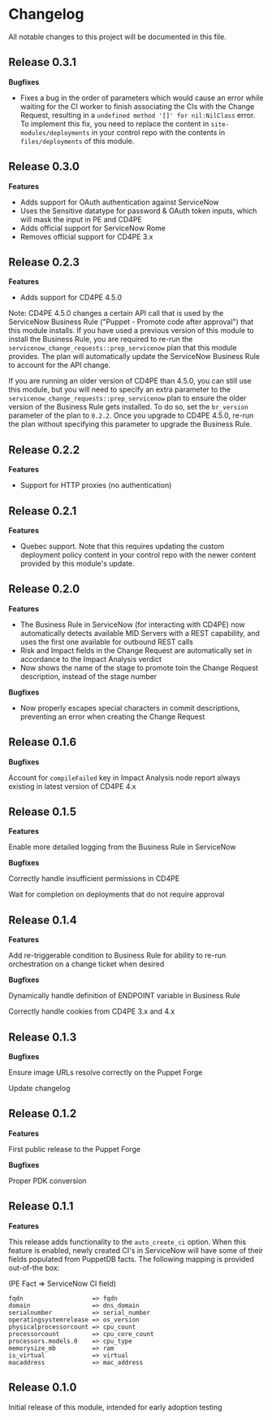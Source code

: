 # Changelog

All notable changes to this project will be documented in this file.

## Release 0.3.1

**Bugfixes**
- Fixes a bug in the order of parameters which would cause an error while waiting for the CI worker to finish associating the CIs with the Change Request, resulting in a `undefined method '[]' for nil:NilClass` error. To implement this fix, you need to replace the content in `site-modules/deployments` in your control repo with the contents in `files/deployments` of this module.

## Release 0.3.0

**Features**
- Adds support for OAuth authentication against ServiceNow
- Uses the Sensitive datatype for password & OAuth token inputs, which will mask the input in PE and CD4PE
- Adds official support for ServiceNow Rome
- Removes official support for CD4PE 3.x

## Release 0.2.3

**Features**
- Adds support for CD4PE 4.5.0

Note: CD4PE 4.5.0 changes a certain API call that is used by the ServiceNow Business Rule ("Puppet - Promote code after approval") that this module installs. If you have used a previous version of this module to install the Business Rule, you are required to re-run the `servicenow_change_requests::prep_servicenow` plan that this module provides. The plan will automatically update the ServiceNow Business Rule to account for the API change.

If you are running an older version of CD4PE than 4.5.0, you can still use this module, but you will need to specify an extra parameter to the `servicenow_change_requests::prep_servicenow` plan to ensure the older version of the Business Rule gets installed. To do so, set the `br_version` parameter of the plan to `0.2.2`. Once you upgrade to CD4PE 4.5.0, re-run the plan without specifying this parameter to upgrade the Business Rule.



## Release 0.2.2

**Features**
- Support for HTTP proxies (no authentication)

## Release 0.2.1

**Features**
- Quebec support. Note that this requires updating the custom deployment policy content in your control repo with the newer content provided by this module's update. 

## Release 0.2.0

**Features**
- The Business Rule in ServiceNow (for interacting with CD4PE) now automatically detects available MID Servers with a REST capability, and uses the first one available for outbound REST calls
- Risk and Impact fields in the Change Request are automatically set in accordance to the Impact Analysis verdict
- Now shows the name of the stage to promote toin the Change Request description, instead of the stage number

**Bugfixes**
- Now properly escapes special characters in commit descriptions, preventing an error when creating the Change Request

## Release 0.1.6

**Bugfixes**

Account for `compileFailed` key in Impact Analysis node report always existing in latest version of CD4PE 4.x

## Release 0.1.5

**Features**

Enable more detailed logging from the Business Rule in ServiceNow

**Bugfixes**

Correctly handle insufficient permissions in CD4PE

Wait for completion on deployments that do not require approval

## Release 0.1.4

**Features**

Add re-triggerable condition to Business Rule for ability to re-run orchestration on a change ticket when desired

**Bugfixes**

Dynamically handle definition of ENDPOINT variable in Business Rule

Correctly handle cookies from CD4PE 3.x and 4.x

## Release 0.1.3

**Bugfixes**

Ensure image URLs resolve correctly on the Puppet Forge

Update changelog

## Release 0.1.2

**Features**

First public release to the Puppet Forge

**Bugfixes**

Proper PDK conversion

## Release 0.1.1

**Features**

This release adds functionality to the `auto_create_ci` option. When this feature is enabled, newly created CI's in ServiceNow will have some of their fields populated from PuppetDB facts. The following mapping is provided out-of-the box:

(PE Fact => ServiceNow CI field)

```
fqdn                   => fqdn
domain                 => dns_domain
serialnumber           => serial_number
operatingsystemrelease => os_version
physicalprocessorcount => cpu_count
processorcount         => cpu_core_count
processors.models.0    => cpu_type
memorysize_mb          => ram
is_virtual             => virtual
macaddress             => mac_address
```

## Release 0.1.0

Initial release of this module, intended for early adoption testing
